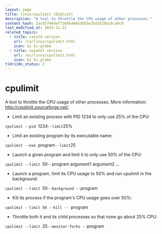 ```yaml
---
layout: page
title: linux/cpulimit (English)
description: "A tool to throttle the CPU usage of other processes."
content_hash: 2ac97794def71695404b3655e35d35285c0ca9c0
last_modified_at: 2023-11-12
related_topics:
  - title: català version
    url: /ca/linux/cpulimit.html
    icon: bi bi-globe
  - title: español version
    url: /es/linux/cpulimit.html
    icon: bi bi-globe
tldri18n_status: 2
---
```

# cpulimit

A tool to throttle the CPU usage of other processes.
More information: <http://cpulimit.sourceforge.net/>.

- Limit an existing process with PID 1234 to only use 25% of the CPU:

`cpulimit --pid `<span class="tldr-var badge badge-pill bg-dark-lm bg-white-dm text-white-lm text-dark-dm font-weight-bold">1234</span>` --limit `<span class="tldr-var badge badge-pill bg-dark-lm bg-white-dm text-white-lm text-dark-dm font-weight-bold">25%</span>

- Limit an existing program by its executable name:

`cpulimit --exe `<span class="tldr-var badge badge-pill bg-dark-lm bg-white-dm text-white-lm text-dark-dm font-weight-bold">program</span>` --limit `<span class="tldr-var badge badge-pill bg-dark-lm bg-white-dm text-white-lm text-dark-dm font-weight-bold">25</span>

- Launch a given program and limit it to only use 50% of the CPU:

`cpulimit --limit `<span class="tldr-var badge badge-pill bg-dark-lm bg-white-dm text-white-lm text-dark-dm font-weight-bold">50</span>` -- `<span class="tldr-var badge badge-pill bg-dark-lm bg-white-dm text-white-lm text-dark-dm font-weight-bold">program argument1 argument2 ...</span>

- Launch a program, limit its CPU usage to 50% and run cpulimit in the background:

`cpulimit --limit `<span class="tldr-var badge badge-pill bg-dark-lm bg-white-dm text-white-lm text-dark-dm font-weight-bold">50</span>` --background -- `<span class="tldr-var badge badge-pill bg-dark-lm bg-white-dm text-white-lm text-dark-dm font-weight-bold">program</span>

- Kill its process if the program's CPU usage goes over 50%:

`cpulimit --limit 50 --kill -- `<span class="tldr-var badge badge-pill bg-dark-lm bg-white-dm text-white-lm text-dark-dm font-weight-bold">program</span>

- Throttle both it and its child processes so that none go about 25% CPU:

`cpulimit --limit `<span class="tldr-var badge badge-pill bg-dark-lm bg-white-dm text-white-lm text-dark-dm font-weight-bold">25</span>` --monitor-forks -- `<span class="tldr-var badge badge-pill bg-dark-lm bg-white-dm text-white-lm text-dark-dm font-weight-bold">program</span>
